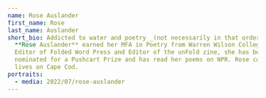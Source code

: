 ```yaml
---
name: Rose Auslander
first_name: Rose
last_name: Auslander
short_bio: Addicted to water and poetry _(not necessarily in that order)_,
  **Rose Auslander** earned her MFA in Poetry from Warren Wilson College. Poetry
  Editor of Folded Word Press and Editor of the unFold zine, she has been
  nominated for a Pushcart Prize and has read her poems on NPR. Rose currently
  lives on Cape Cod.
portraits:
  - media: 2022/07/rose-auslander
---
```

